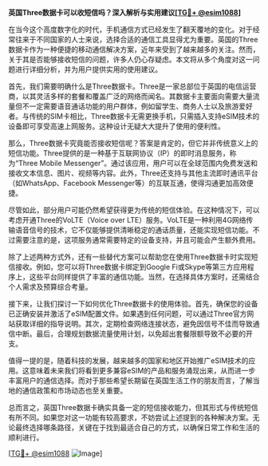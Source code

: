 **英国Three数据卡可以收短信吗？深入解析与实用建议[[TG💪+ @esim1088](https://t.me/s/esim1088)]**

在当今这个高度数字化的时代，手机通信方式已经发生了翻天覆地的变化。对于经常往来于不同国家的人士来说，选择合适的通信工具显得尤为重要。英国的Three数据卡作为一种便捷的移动通信解决方案，近年来受到了越来越多的关注。然而，关于其是否能够接收短信的问题，许多人仍心存疑虑。本文将从多个角度对这一问题进行详细分析，并为用户提供实用的使用建议。

首先，我们需要明确什么是Three数据卡。Three是一家总部位于英国的电信运营商，以其灵活多样的套餐和覆盖广泛的网络而闻名。其数据卡主要面向需要大量流量但不一定需要语音通话功能的用户群体，例如留学生、商务人士以及旅游爱好者。与传统的SIM卡相比，Three数据卡无需更换手机，只需插入支持eSIM技术的设备即可享受高速上网服务。这种设计无疑大大提升了使用的便利性。

那么，Three数据卡究竟能否接收短信呢？答案是肯定的，但它并非传统意义上的短信功能。Three提供的是一种基于互联网协议（IP）的即时消息服务，称为“Three Mobile Messenger”。通过该应用，用户可以在全球范围内免费发送和接收文本信息、图片、视频等内容。此外，Three还支持与其他主流即时通讯平台（如WhatsApp、Facebook Messenger等）的互联互通，使得沟通更加高效便捷。

尽管如此，部分用户可能仍然希望获得更为传统的短信体验。在这种情况下，可以考虑开通Three的VoLTE（Voice over LTE）服务。VoLTE是一种利用4G网络传输语音信号的技术，它不仅能够提供清晰稳定的通话质量，还能实现短信功能。不过需要注意的是，这项服务通常需要特定的设备支持，并且可能会产生额外费用。

除了上述两种方式外，还有一些替代方案可以帮助您在使用Three数据卡时实现短信接收。例如，您可以将Three数据卡绑定到Google Fi或Skype等第三方应用程序上，这些平台同样提供了丰富的通信功能。当然，在选择具体方案时，还需结合个人需求及预算综合考量。

接下来，让我们探讨一下如何优化Three数据卡的使用体验。首先，确保您的设备已正确安装并激活了eSIM配置文件。如果遇到任何问题，可以通过Three官方网站获取详细的指导说明。其次，定期检查网络连接状态，避免因信号不佳而导致通信中断。最后，合理规划数据流量使用计划，以免超出套餐限额导致不必要的开支。

值得一提的是，随着科技的发展，越来越多的国家和地区开始推广eSIM技术的应用。这意味着未来我们将看到更多兼容eSIM的产品和服务涌现出来，从而进一步丰富用户的通信选择。而对于那些希望长期留在英国生活工作的朋友而言，了解当地的通信政策和市场动态也至关重要。

总而言之，英国Three数据卡确实具备一定的短信接收能力，但其形式与传统短信有所不同。如果您对这一功能有较高要求，不妨尝试上述提到的各种解决方案。无论最终选择哪条路径，关键在于找到最适合自己的方式，以确保日常工作和生活的顺利进行。

[[TG💪+ @esim1088](https://t.me/s/esim1088) ![Image](https://i.postimg.cc/4NQfJmqS/Snipaste-2025-05-13-00-14-12.png)]